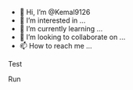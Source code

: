 - 👋 Hi, I’m @Kemal9126
- 👀 I’m interested in ...
- 🌱 I’m currently learning ...
- 💞️ I’m looking to collaborate on ...
- 📫 How to reach me ...

<!---
Kemal9126/Kemal9126 is a ✨ special ✨ repository because its `README.md` (this file) appears on your GitHub profile.
You can click the Preview link to take a look at your changes.
--->Test
Run
